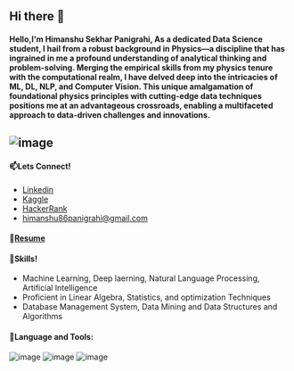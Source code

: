 ## Hi there 👋
#### Hello,I'm Himanshu Sekhar Panigrahi, As a dedicated Data Science student, I hail from a robust background in Physics—a discipline that has ingrained in me a profound understanding of analytical thinking and problem-solving. Merging the empirical skills from my physics tenure with the computational realm, I have delved deep into the intricacies of ML, DL, NLP, and Computer Vision. This unique amalgamation of foundational physics principles with cutting-edge data techniques positions me at an advantageous crossroads, enabling a multifaceted approach to data-driven challenges and innovations.
## ![image](https://github.com/himanshu9178/himanshu9178/assets/118620631/5565d890-c0d1-4d12-8910-cfe2dad7985c)
#### 📫Lets Connect!
- [Linkedin](https://www.linkedin.com/in/himanshu-sekhar-panigrahi-4830a4255/)
- [Kaggle](https://www.kaggle.com/himanshupanigrahi)
- [HackerRank](https://www.hackerrank.com/himanshu86panig1)
- himanshu86panigrahi@gmail.com
#### 📝[Resume](https://github.com/himanshu9178/himanshu9178/files/12316260/My_Resume_.pdf)


#### 🧰Skills!
- Machine Learning, Deep laerning, Natural Language Processing, Artificial Intelligence
- Proficient in Linear Algebra, Statistics, and optimization Techniques
- Database Management System, Data Mining and Data Structures and Algorithms
#### 🎯Language and Tools:
![image](https://github.com/himanshu9178/himanshu9178/assets/118620631/08e7c092-1acc-4030-82cb-e710409e142b)
![image](https://github.com/himanshu9178/himanshu9178/assets/118620631/036a06a5-6810-4c0b-aeb8-fe503480bb68)
![image](https://github.com/himanshu9178/himanshu9178/assets/118620631/39680cad-965e-4035-93e8-0d8ceb706e82)


